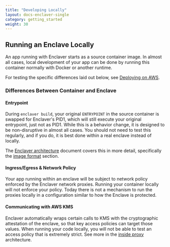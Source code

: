 ```yaml
---
title: "Developing Locally"
layout: docs-enclaver-single
category: getting_started
weight: 30
---
```


## Running an Enclave Locally

An app running with Enclaver starts as a source container image. In almost all cases, local development of your app can be done by running this container normally with Docker or another runtime.

For testing the specific differences laid out below, see [Deploying on AWS][aws].

### Differences Between Container and Enclave

#### Entrypoint

During `enclaver build`, your original `ENTRYPOINT` in the source container is swapped for Enclaver's PID1, which will still execute your original entrypoint, just not as PID1. While this is a behavior change, it is designed to be non-disruptive in almost all cases. You should not need to test this regularly, and if you do, it is best done within a real enclave instead of locally.

The [Enclaver architecture][arch] document covers this in more detail, specifically the [image format][image] section.

#### Ingress/Egress & Network Policy

Your app running within an enclave will be subject to network policy enforced by the Enclaver network proxies. Running your container locally will not enforce your policy. Today there is not a mechanism to run the proxies locally in a configuration similar to how the Enclave is protected.

#### Communicating with AWS KMS

Enclaver automatically wraps certain calls to KMS with the cryptographic attestation of the enclave, so that key access policies can target those values. When running your code locally, you will not be able to test an access policy that is extremely strict. See more in the [inside proxy][inside-proxy] architecture.

[aws]: deploy-aws.md
[arch]: architecture.md
[image]: architecture.md#enclaver-image-format
[inside-proxy]: architecture.md#inside-proxy